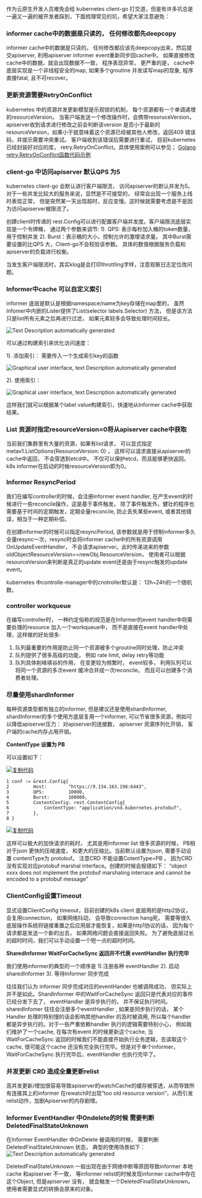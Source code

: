 作为云原生开发人员难免会给 kubernetes client-go 打交道，但是有许多坑总是一遍又一遍的被开发者踩到，下面梳理常见的坑，希望大家注意避免：

 

### **informer cache中的数据是只读的， 任何修改都先deepcopy**

informer cache中的数据是只读的， 任何修改都应该先deepcopy出来，然后提交apiserver, 利用apiserver informer event重新同步回cache中。 如果直接修改cache中的数据，就会出现数据不一致， 程序表现异常， 更严重的是， cache中底层实现是一个非线程安全的map, 如果多个groutine 并发读写map的现象, 程序直接fatal, 且不可recover。

###  

### **更新资源需要RetryOnConflict**

kubernetes 中的资源并发更新模型是乐观锁的机制， 每个资源都有一个单调递增的resourceVersion。 当客户端发送一个修改操作时，会携带resoruceVersion， apiserver收到请求进行修改之前会判断该version 是否小于最新的resourceVersion，如果小于就意味着这个资源已经被其他人修改，返回409 错误码，并提示需要冲突重试。 客户端收到该错误后需要进行重试， 目前kubernetes已经封装好对应的库， retry.RetryOnConflict。具体使用案例可以参见； [Golang retry.RetryOnConflict函数代码示例](https://vimsky.com/examples/detail/golang-ex-k8s.io.kubernetes.pkg.client.retry---RetryOnConflict-function.html)

###  

### **client-go 中访问apiserver 默认QPS 为5**

kubernetes client-go 会默认进行客户端限流， 访问apiserver的默认并发为5。 对于一些并发比较大的服务来说，显然是不可接受的， 经常会出现一个服务上线时表现正常， 但是突然某一天出现超时，反应变慢。这时候就需要考虑是不是因为访问apiserver被限流了。

创建client时传递的 rest.Config可以进行配置客户端并发度。客户端限流底层实现是一个令牌桶， 通过两个参数来调节: 1). QPS: 表示每秒加入桶的token数量，用于控制并发 2). Burst：表示桶的大小，控制允许的激增请求量。 其中Burst需要设置的比QPS 大，Client-go不会校验该参数。 具体的数值根据服务负载和apiserver的负载进行权衡。

当发生客户端限流时，其实klog是会打印throttling字样，注意观察日志定位改问题。

###  

### **Informer中cache 可以自定义索引**

informer 底层是默认是根据namespace/name为key存储在map里的， 虽然Infomer中内嵌的Lister提供了List(selector labels.Selector) 方法， 但是该方法只是list所有元素之后再进行过滤， 如果元素较多会导致处理时间较长。

![Text  Description automatically generated](https://img2023.cnblogs.com/blog/1111516/202211/1111516-20221130171706557-1165102454.png)

可以通过构建索引来优化访问速度：

1). 添加索引： 需要传入一个生成索引key的函数

![Graphical user interface, text  Description automatically generated](https://img2023.cnblogs.com/blog/1111516/202211/1111516-20221130171706504-1629341518.png)

2). 使用索引：

![Graphical user interface, text  Description automatically generated](https://img2023.cnblogs.com/blog/1111516/202211/1111516-20221130171706531-2068770602.png)

这样我们就可以根据某个label value构建索引，快速地从Informer cache中获取结果。

###  

### **List 资源时指定resourceVersion=0将从apiserver cache中获取**

当前我们集群里有大量的资源，如果有list请求， 可以显式指定metav1.ListOptions{ResourceVersion: 0} ， 这样可以请求直接从apiserver的cache中返回， 不会穿透到etcd中。 不仅可以保护etcd，而且能够更快返回。k8s informer在启动的时候resourceVersion即为0。



### **Informer ResyncPeriod**

我们在编写controller的时候，会注册informer event handler, 在产生event的时候进行一些reconcile操作，这是基于事件触发。 除了事件触发外，健壮的程序也需要基于时间的定期触发，定期全量reconcile, 防止丢失某些event, 或者其他错误，相当于一种定期补偿。

在创建informer的时候可以指定resyncPeriod, 该参数就是用于控制informer多久全量resync一次，resync时会将informer cache中的所有资源调用OnUpdateEventHandler， 不会请求apiserver。此时传递进来的参数 oldObjectResourceVersion==newObj.ResourceVersion， 使用者可以根据resourceVersion来判断是真正的update event还是由于resync触发的update event。

kubernetes 中controlle-manager中的cnotroller默认是： 12h~24h的一个随机数。

###  

### **controller workqueue**

在编写controller时， 一种约定俗称的规范是在Informer的event handler中将需要处理的resource 加入一个workqueue中， 而不是直接在event handler中处理，这样做的好处很多:

1. 队列最重要的作用是防止同一个资源被多个groutine同时处理，防止冲突
2. 队列提供了很多高级的功能， 例如 rate limit, delay retry等功能
3. 队列具体削峰填谷的作用， 在变更较为频繁时， event较多， 利用队列可以将同一个资源的多次event 缓冲合并成一次reconcile。 而且可以创建多个消费者处理。

###  

### **尽量使用shardInformer**

每种资源类型都有独立的informer, 但是建议还是使用shardInformer, shardInformer的多个使用方底层复用一个informer, 可以节省很多资源，例如可以降低apiserver压力： 对apiserver的连接数， apiserver 资源序列化开销， 客户端的cache内存占用开销。

 

**ContentType 设置为 PB**

可以设置如下：

[![复制代码](https://common.cnblogs.com/images/copycode.gif)](javascript:void(0);)

```
1 conf := &rest.Config{
2         Host:        "https://9.134.163.198:6443",
3         QPS:         10000,
4         Burst:       100000,
5         ContentConfig: rest.ContentConfig{
6             ContentType: "application/vnd.kubernetes.protobuf",
7         },
8 }
```

[![复制代码](https://common.cnblogs.com/images/copycode.gif)](javascript:void(0);)

这样可以极大的加快请求的耗时， 尤其是用Informer list 很多资源的时候， PB相对于json 更快的压缩速度， 和更大的压缩比。当前默认设置为json, 需要手动设置 contentType为 protobuf。 注意CRD 不能设置CotentType=PB ， 因为CRD 没有实现对应protobuf marshal interface。创建的时候会报错如下： “object xxxx does not implement the protobuf marshaling interrace and cannot be encoded to a protobuf message"

###  

### **ClientConfig设置Timeout**

显式设置ClientConfig timeout，目前创建的k8s client 底层用的是http2协议， 会复用connection， 如果网络抖动， 会导致connection hang死， 需要等很久底层操作系统将链接重置之后应用层才能恢复，如果是http1协议的话， 因为每个请求都是发送一个新的出去， 如果网络问题会直接返回失败。 为了避免底层过长的超时时间，我们可以手动设置一个短一点的超时时间。

**SharedInformer WaitForCacheSync 返回并不代表 eventHandler 执行完毕**

我们使用informer的典型的一个顺序是 1).注册各种 eventHandler 2). 启动sharedInformer 3). 等待Informer 同步完成

往往我们认为 informer 同步完成对应的eventHander 也被调用成功， 但实际上并不是如此。ShardInformer 中的WaitForCacheSync 返回只是代表对应的事件已经分发下去了， eventHandler 是异步执行的， 并不保证执行时间。 sharedInfomer 往往会注册多个eventHandler , 如果是同步执行的话， 某个Handler 处理的特别慢的话会影响其他handler 的及时被调用, 所以每个handler 都是异步执行的。对于一些严重依赖handler 执行的逻辑需要特别小心， 例如我们维护了一个cache, 在每次有event 的时候更新这个cache, 当WaitForCacheSync 返回的时候我们不能直接开始执行业务逻辑，去读取这个cache, 很可能这个cache 还没有完全执行完毕。但是对于单个informer， WaitForCacheSync 执行完毕后，eventHandler 也执行完毕了。

###  

### **并发更新 CRD 造成全量更新relist**

高并发更新/增加很容易导致apiserver的watchCache的缓存被穿透，从而导致所有连接其上的informer 在rewatch时出现“too old resource version”，从而引发relist动作，加剧Apiserver的内存剧增。

###  

### **Informer EventHandler 中Ondelete的时候 需要判断DeletedFinalStateUnknown**

在Informer EventHandler 中OnDelete 被调用的时候， 需要判断 DeletedFinalStateUnknown 状态， 典型的使用场景如下： ![Text  Description automatically generated](https://img2023.cnblogs.com/blog/1111516/202211/1111516-20221130171706610-470392248.png)

DeletedFinalStateUnknown 一般出现在由于网络中断等原因导致informer 本地cache 和apiserver 不一致， 等informer relist的时候发现informer cache中存在这个Object, 但是apiserver 没有， 就会触发一个DeletedFinalStateUnknown。 使用者需要显式的转换会原来的对象。